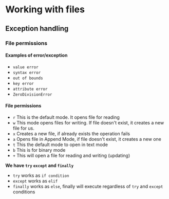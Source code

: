 # Working with files
## Exception handling
### File permissions

#### Examples of error/exception
- `value error`
- `syntax error`
- `out of bounds`
- `key error`
- `attribute error`
- `ZeroDivisionError`

#### File permissions

- `r` This is the default mode. It opens file for reading
- `w` This mode opens files for writing. If file doesn't exist, it creates a new file for us.
- `x` Creates a new file, if already exists the operation fails
- `a` Opens file in Append Mode, if file doesn't exist, it creates a new one
- `t` This the default mode to open in text mode
- `b` This is for binary mode
- `+` This will open a file for reading and writing (updating)

**We have `try` `except` and `finally`**
- `try` works as `if condition`
- `except` works as `elif`
- `finally` works as `else`, finally will execute regardless of `try` and `except` conditions